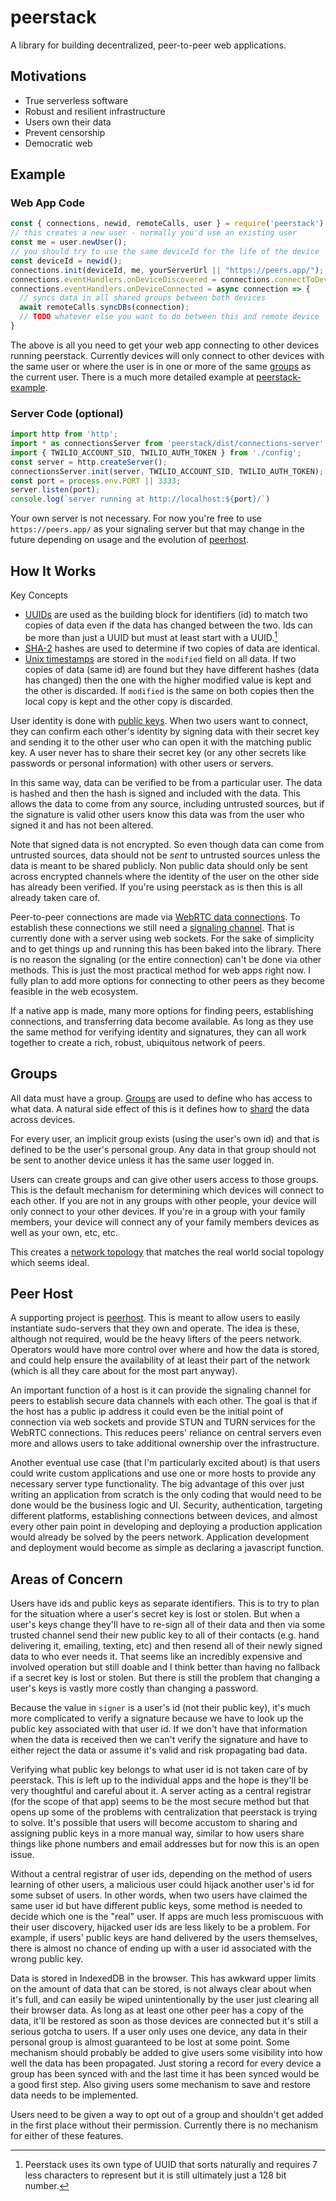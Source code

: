 # peerstack
A library for building decentralized, peer-to-peer web applications.

## Motivations

- True serverless software
- Robust and resilient infrastructure
- Users own their data
- Prevent censorship
- Democratic web

## Example

### Web App Code
```javascript
const { connections, newid, remoteCalls, user } = require('peerstack');
// this creates a new user - normally you'd use an existing user
const me = user.newUser();
// you should try to use the same deviceId for the life of the device 
const deviceId = newid();
connections.init(deviceId, me, yourServerUrl || "https://peers.app/");
connections.eventHandlers.onDeviceDiscovered = connections.connectToDevice;
connections.eventHandlers.onDeviceConnected = async connection => {    
  // syncs data in all shared groups between both devices
  await remoteCalls.syncDBs(connection);
  // TODO whatever else you want to do between this and remote device
}
```

The above is all you need to get your web app connecting to other devices running peerstack.  Currently devices will only connect to other devices with the same user or where the user is in one or more of the same [groups](#groups) as the current user.  There is a much more detailed example at [peerstack-example](https://github.com/mark-archer/peerstack-example).


### Server Code (optional)
```javascript
import http from 'http';
import * as connectionsServer from 'peerstack/dist/connections-server';
import { TWILIO_ACCOUNT_SID, TWILIO_AUTH_TOKEN } from './config';
const server = http.createServer();
connectionsServer.init(server, TWILIO_ACCOUNT_SID, TWILIO_AUTH_TOKEN);
const port = process.env.PORT || 3333;
server.listen(port);
console.log(`server running at http://localhost:${port}/`)
```

Your own server is not necessary. For now you're free to use `https://peers.app/` as your signaling server but that may change in the future depending on usage and the evolution of [peerhost](#peer-host).

## How It Works

Key Concepts
- [UUIDs](https://en.wikipedia.org/wiki/Universally_unique_identifier) are used as the building block for identifiers (id) to match two copies of data even if the data has changed between the two.  Ids can be more than just a UUID but must at least start with a UUID.[^1]
- [SHA-2](https://en.wikipedia.org/wiki/SHA-2) hashes are used to determine if two copies of data are identical. 
- [Unix timestamps](https://en.wikipedia.org/wiki/Unix_time) are stored in the `modified` field on all data.  If two copies of data (same id) are found but they have different hashes (data has changed) then the one with the higher modified value is kept and the other is discarded.  If `modified` is the same on both copies then the local copy is kept and the other copy is discarded.

User identity is done with [public keys](https://en.wikipedia.org/wiki/Public-key_cryptography).  When two users want to connect, they can confirm each other's identity by signing data with their secret key and sending it to the other user who can open it with the matching public key.  A user never has to share their secret key (or any other secrets like passwords or personal information) with other users or servers.

In this same way, data can be verified to be from a particular user.  The data is hashed and then the hash is signed and included with the data.  This allows the data to come from any source, including untrusted sources, but if the signature is valid other users know this data was from the user who signed it and has not been altered.

Note that signed data is not encrypted.  So even though data can come from untrusted sources, data should not be _sent_ to untrusted sources unless the data is meant to be shared publicly.  Non public data should only be sent across encrypted channels where the identity of the user on the other side has already been verified.  If you're using peerstack as is then this is all already taken care of.

Peer-to-peer connections are made via [WebRTC data connections](https://developer.mozilla.org/en-US/docs/Web/API/RTCDataChannel).  To establish these connections we still need a [signaling channel](https://developer.mozilla.org/en-US/docs/Web/API/WebRTC_API/Signaling_and_video_calling#The_signaling_server).  That is currently done with a server using web sockets.  For the sake of simplicity and to get things up and running this has been baked into the library.  There is no reason the signaling (or the entire connection) can't be done via other methods.  This is just the most practical method for web apps right now.  I fully plan to add more options for connecting to other peers as they become feasible in the web ecosystem.

If a native app is made, many more options for finding peers, establishing connections, and transferring data become available.  As long as they use the same method for verifying identity and signatures, they can all work together to create a rich, robust, ubiquitous network of peers.

[^1]: Peerstack uses its own type of UUID that sorts naturally and requires 7 less characters to represent but it is still ultimately just a 128 bit number.

## Groups

All data must have a group. [Groups](./src/db.ts) are used to define who has access to what data.  A natural side effect of this is it defines how to [shard](https://en.wikipedia.org/wiki/Shard_(database_architecture)) the data across devices.

For every user, an implicit group exists (using the user's own id) and that is defined to be the user's personal group.  Any data in that group should not be sent to another device unless it has the same user logged in.  

Users can create groups and can give other users access to those groups.  This is the default mechanism for determining which devices will connect to each other.  If you are not in any groups with other people, your device will only connect to your other devices.  If you're in a group with your family members, your device will connect any of your family members devices as well as your own, etc, etc.  

This creates a [network topology](https://en.wikipedia.org/wiki/Network_topology) that matches the real world social topology which seems ideal.

## Peer Host

A supporting project is [peerhost](https://github.com/mark-archer/peerhost).  This is meant to allow users to easily instantiate sudo-servers that they own and operate.  The idea is these, although not required, would be the heavy lifters of the peers network. Operators would have more control over where and how the data is stored, and could help ensure the availability of at least their part of the network (which is all they care about for the most part anyway).

An important function of a host is it can provide the signaling channel for peers to establish secure data channels with each other.  The goal is that if the host has a public ip address it could even be the initial point of connection via web sockets and provide STUN and TURN services for the WebRTC connections.  This reduces peers' reliance on central servers even more and allows users to take additional ownership over the infrastructure.  

Another eventual use case (that I'm particularly excited about) is that users could write custom applications and use one or more hosts to provide any necessary server type functionality.  The big advantage of this over just writing an application from scratch is the only coding that would need to be done would be the business logic and UI.  Security, authentication, targeting different platforms, establishing connections between devices, and almost every other pain point in developing and deploying a production application would already be solved by the peers network.  Application development and deployment would become as simple as declaring a javascript function. 

## Areas of Concern

Users have ids and public keys as separate identifiers.  This is to try to plan for the situation where a user's secret key is lost or stolen. But when a user's keys change they'll have to re-sign all of their data and then via some trusted channel send their new public key to all of their contacts (e.g. hand delivering it, emailing, texting, etc) and then resend all of their newly signed data to who ever needs it.  That seems like an incredibly expensive and involved operation but still doable and I think better than having no fallback if a secret key is lost or stolen.  But there is still the problem that changing a user's keys is vastly more costly than changing a password.

Because the value in `signer` is a user's id (not their public key), it's much more complicated to verify a signature because we have to look up the public key associated with that user id.  If we don't have that information when the data is received then we can't verify the signature and have to either reject the data or assume it's valid and risk propagating bad data.

Verifying what public key belongs to what user id is not taken care of by peerstack.  This is left up to the individual apps and the hope is they'll be very thoughtful and careful about it.  A server acting as a central registrar (for the scope of that app) seems to be the most secure method but that opens up some of the problems with centralization that peerstack is trying to solve.  It's possible that users will become accustom to sharing and assigning public keys in a more manual way, similar to how users share things like phone numbers and email addresses but for now this is an open issue.

Without a central registrar of user ids, depending on the method of users learning of other users, a malicious user could hijack another user's id for some subset of users.  In other words, when two users have claimed the same user id but have different public keys, some method is needed to decide which one is the "real" user. If apps are much less promiscuous with their user discovery, hijacked user ids are less likely to be a problem. For example, if users' public keys are hand delivered by the users themselves, there is almost no chance of ending up with a user id associated with the wrong public key. 

Data is stored in IndexedDB in the browser.  This has awkward upper limits on the amount of data that can be stored, is not always clear about when it's full, and can easily be wiped unintentionally by the user just clearing all their browser data. As long as at least one other peer has a copy of the data, it'll be restored as soon as those devices are connected but it's still a serious gotcha to users.  If a user only uses one device, any data in their personal group is almost guaranteed to be lost at some point.  Some mechanism should probably be added to give users some visibility into how well the data has been propagated.  Just storing a record for every device a group has been synced with and the last time it has been synced would be a good first step.  Also giving users some mechanism to save and restore data needs to be implemented.

Users need to be given a way to opt out of a group and shouldn't get added in the first place without their permission.  Currently there is no mechanism for either of these features. 

